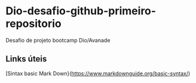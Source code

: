 # Dio-desafio-github-primeiro-repositorio
Desafio de projeto bootcamp Dio/Avanade
## Links úteis
[Sintax basic Mark Down}(https://www.markdownguide.org/basic-syntax/)
